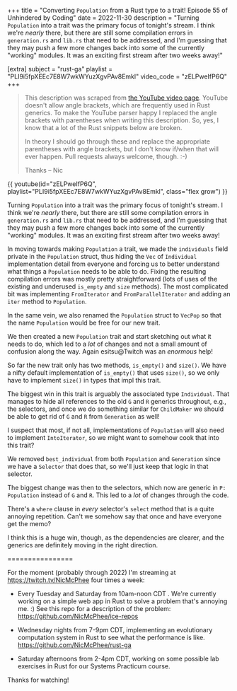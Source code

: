 +++
title = "Converting `Population` from a Rust type to a trait! Episode 55 of Unhindered by Coding"
date = 2022-11-30
description = "Turning `Population` into a trait was the primary focus of tonight's stream. I think we're _nearly_ there, but there are still some compilation errors in `generation.rs` and `lib.rs` that need to be addressed, and I'm guessing that they may push a few more changes back into some of the currently "working" modules. It was an exciting first stream after two weeks away!"

[extra]
subject = "rust-ga"
playlist = "PLI9i5fpXEEc7E8W7wkWYuzXgvPAv8Emkl"
video_code = "zELPweIfP6Q"
+++

> This description was scraped from
> [the YouTube video page](https://www.youtube.com/watch?v=zELPweIfP6Q&list=PLI9i5fpXEEc7E8W7wkWYuzXgvPAv8Emkl).
> YouTube doesn't allow angle brackets, which are frequently used
> in Rust generics. To make the YouTube parser happy I replaced the
> angle brackets with parentheses when writing this description.
> So, yes, I know that a lot of the Rust snippets below are broken.
>
> In theory I should go through these and replace
> the appropriate parentheses with angle brackets, but I don't
> know if/when that will ever happen. Pull requests always
> welcome, though. :-)
>
> Thanks – Nic

<div>
 {{ 
    youtube(id="zELPweIfP6Q", playlist="PLI9i5fpXEEc7E8W7wkWYuzXgvPAv8Emkl", class="flex grow")
 }} 
</div>

Turning `Population` into a trait was the primary focus of tonight's stream. I think we're _nearly_ there, but there are still some compilation errors in `generation.rs` and `lib.rs` that need to be addressed, and I'm guessing that they may push a few more changes back into some of the currently "working" modules. It was an exciting first stream after two weeks away!

In moving towards making `Population` a trait, we made the `individuals` field private in the `Population` struct, thus hiding the `Vec` of `Individual` implementation detail from everyone and forcing us to better understand what things a `Population` needs to be able to do. Fixing the resulting compilation errors was mostly pretty straightforward (lots of uses of the existing and underused `is_empty` and `size` methods). The most complicated bit was implementing `FromIterator` and `FromParallelIterator` and adding an `iter` method to `Population`.

In the same vein, we also renamed the `Population` struct to `VecPop` so that the name `Population` would be free for our new trait.

We then created a new `Population` trait and start sketching out what it needs to do, which led to a _lot_ of changes and not a small amount of confusion along the way. Again esitsu@Twitch was an *enormous* help!

So far the new trait only has two methods, `is_empty()` and `size()`. We have a nifty default implementation of `is_empty()` that uses `size()`, so we only have to implement `size()` in types that impl this trait.

The biggest win in this trait is arguably the associated type `Individual`. That manages to hide all references to the old `G` and `R` generics throughout, e.g., the selectors, and once we do something similar for `ChildMaker` we should be able to get rid of `G` and `R` from `Generation` as well!

I suspect that most, if not all, implementations of `Population` will also need to implement `IntoIterator`, so we might want to somehow cook that into this trait?

We removed `best_individual` from both `Population` and `Generation` since we have a `Selector` that does that, so we'll just keep that logic in that selector.

The biggest change was then to the selectors, which now are generic in `P: Population` instead of `G` and `R`. This led to a _lot_ of changes through the code.

There's a `where` clause in *every* selector's `select` method that is a quite annoying repetition. Can't we somehow say that once and have everyone get the memo?

I think this is a huge win, though, as the dependencies are clearer, and the generics are definitely moving in the right direction.

================

For the moment (probably through 2022) I'm streaming at https://twitch.tv/NicMcPhee four times a week:

* Every Tuesday and Saturday from 10am-noon CDT . We're currently working on a simple web app in Rust to solve a problem that's annoying me. :) See this repo for a description of the problem: https://github.com/NicMcPhee/ice-repos

* Wednesday nights from 7-9pm CDT, implementing an evolutionary computation system in Rust to see what the performance is like. https://github.com/NicMcPhee/rust-ga

* Saturday afternoons from 2-4pm CDT, working on some possible lab exercises in Rust for our Systems Practicum course.

Thanks for watching!
